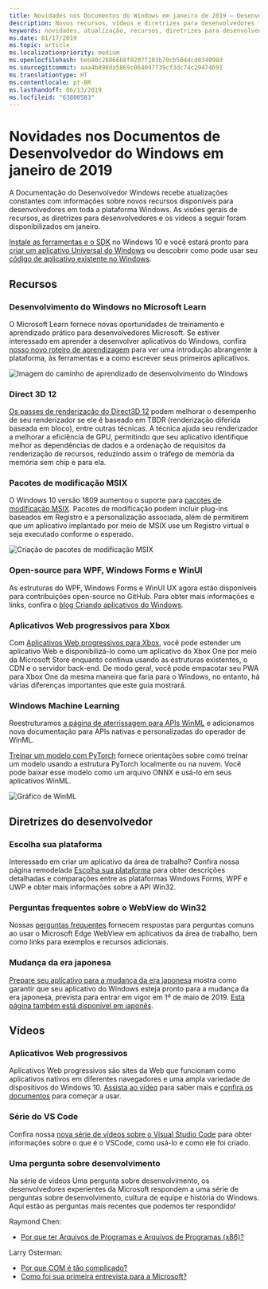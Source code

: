 ```yaml
---
title: Novidades nos Documentos do Windows em janeiro de 2019 – Desenvolver aplicativos UWP
description: Novos recursos, vídeos e diretrizes para desenvolvedores foram adicionados à documentação do desenvolvedor do Windows 10 de janeiro de 2019
keywords: novidades, atualização, recursos, diretrizes para desenvolvedores, Windows 10, janeiro
ms.date: 01/17/2019
ms.topic: article
ms.localizationpriority: medium
ms.openlocfilehash: beb80c28866b8f8207f203b70cb504dcd034098d
ms.sourcegitcommit: aaa4b898da5869c064097739cf3dc74c29474691
ms.translationtype: HT
ms.contentlocale: pt-BR
ms.lasthandoff: 06/13/2019
ms.locfileid: "63800583"
---
```

# <a name="whats-new-in-the-windows-developer-docs-in-january-2019"></a>Novidades nos Documentos de Desenvolvedor do Windows em janeiro de 2019

A Documentação do Desenvolvedor Windows recebe atualizações constantes com informações sobre novos recursos disponíveis para desenvolvedores em toda a plataforma Windows. As visões gerais de recursos, as diretrizes para desenvolvedores e os vídeos a seguir foram disponibilizados em janeiro.

[Instale as ferramentas e o SDK](https://go.microsoft.com/fwlink/?LinkId=821431) no Windows 10 e você estará pronto para [criar um aplicativo Universal do Windows](../get-started/create-uwp-apps.md) ou descobrir como pode usar seu [código de aplicativo existente no Windows](../porting/index.md).

## <a name="features"></a>Recursos

### <a name="windows-development-on-microsoft-learn"></a>Desenvolvimento do Windows no Microsoft Learn

O Microsoft Learn fornece novas oportunidades de treinamento e aprendizado prático para desenvolvedores Microsoft. Se estiver interessado em aprender a desenvolver aplicativos do Windows, confira [nosso novo roteiro de aprendizagem](https://docs.microsoft.com/learn/paths/develop-windows10-apps/) para ver uma introdução abrangente à plataforma, às ferramentas e a como escrever seus primeiros aplicativos.

![Imagem do caminho de aprendizado de desenvolvimento do Windows](images/windows-learn.png)

### <a name="direct-3d-12"></a>Direct 3D 12

[Os passes de renderização do Direct3D 12](/windows/desktop/direct3d12/direct3d-12-render-passes) podem melhorar o desempenho de seu renderizador se ele é baseado em TBDR (renderização diferida baseada em bloco), entre outras técnicas. A técnica ajuda seu renderizador a melhorar a eficiência de GPU, permitindo que seu aplicativo identifique melhor as dependências de dados e a ordenação de requisitos da renderização de recursos, reduzindo assim o tráfego de memória da memória sem chip e para ela.

### <a name="msix-modification-packages"></a>Pacotes de modificação MSIX

O Windows 10 versão 1809 aumentou o suporte para [pacotes de modificação MSIX](https://docs.microsoft.com/windows/msix/modification-package-1809-update). Pacotes de modificação podem incluir plug-ins baseados em Registro e a personalização associada, além de permitirem que um aplicativo implantado por meio de MSIX use um Registro virtual e seja executado conforme o esperado.

![Criação de pacotes de modificação MSIX](images/msix-modification-package.png)

### <a name="open-source-of-wpf-windows-forms-and-winui"></a>Open-source para WPF, Windows Forms e WinUI

As estruturas do WPF, Windows Forms e WinUI UX agora estão disponíveis para contribuições open-source no GitHub. Para obter mais informações e links, confira o [blog Criando aplicativos do Windows](https://blogs.windows.com/buildingapps/2018/12/04/announcing-open-source-of-wpf-windows-forms-and-winui-at-microsoft-connect-2018/#OKZjJs1VVTrMMtkL.97).

### <a name="progressive-web-apps-for-xbox"></a>Aplicativos Web progressivos para Xbox

Com [Aplicativos Web progressivos para Xbox](https://docs.microsoft.com/microsoft-edge/progressive-web-apps/xbox-considerations), você pode estender um aplicativo Web e disponibilizá-lo como um aplicativo do Xbox One por meio da Microsoft Store enquanto continua usando as estruturas existentes, o CDN e o servidor back-end. De modo geral, você pode empacotar seu PWA para Xbox One da mesma maneira que faria para o Windows, no entanto, há várias diferenças importantes que este guia mostrará.

### <a name="windows-machine-learning"></a>Windows Machine Learning

Reestruturamos [a página de aterrissagem para APIs WinML](https://docs.microsoft.com/windows/ai/api-reference) e adicionamos nova documentação para APIs nativas e personalizadas do operador de WinML.

[Treinar um modelo com PyTorch](https://docs.microsoft.com/windows/ai/train-model-pytorch) fornece orientações sobre como treinar um modelo usando a estrutura PyTorch localmente ou na nuvem. Você pode baixar esse modelo como um arquivo ONNX e usá-lo em seus aplicativos WinML.

![Gráfico de WinML](images/winml-graphic.png)

## <a name="developer-guidance"></a>Diretrizes do desenvolvedor

### <a name="choose-your-platform"></a>Escolha sua plataforma

Interessado em criar um aplicativo da área de trabalho? Confira nossa página remodelada [Escolha sua plataforma](https://docs.microsoft.com/windows/desktop/choose-your-technology) para obter descrições detalhadas e comparações entre as plataformas Windows Forms, WPF e UWP e obter mais informações sobre a API Win32.

### <a name="faqs-on-win32-webview"></a>Perguntas frequentes sobre o WebView do Win32

Nossas [perguntas frequentes](https://docs.microsoft.com/windows/communitytoolkit/controls/wpf-winforms/webview#frequently-asked-questions-faqs) fornecem respostas para perguntas comuns ao usar o Microsoft Edge WebView em aplicativos da área de trabalho, bem como links para exemplos e recursos adicionais.

### <a name="japanese-era-change"></a>Mudança da era japonesa

[Prepare seu aplicativo para a mudança da era japonesa](../design/globalizing/japanese-era-change.md) mostra como garantir que seu aplicativo do Windows esteja pronto para a mudança da era japonesa, prevista para entrar em vigor em 1º de maio de 2019. [Esta página também está disponível em japonês](https://docs.microsoft.com/ja-jp/windows/uwp/design/globalizing/japanese-era-change).

## <a name="videos"></a>Vídeos

### <a name="progressive-web-apps"></a>Aplicativos Web progressivos

Aplicativos Web progressivos são sites da Web que funcionam como aplicativos nativos em diferentes navegadores e uma ampla variedade de dispositivos do Windows 10. [Assista ao vídeo](https://youtu.be/ugAewC3308Y) para saber mais e [confira os documentos](https://aka.ms/Windows-PWA) para começar a usar.

### <a name="vs-code-series"></a>Série do VS Code

Confira nossa [nova série de vídeos sobre o Visual Studio Code](https://www.youtube.com/playlist?list=PLlrxD0HtieHjQX77y-0sWH9IZBTmv1tTx) para obter informações sobre o que é o VSCode, como usá-lo e como ele foi criado.

### <a name="one-dev-question"></a>Uma pergunta sobre desenvolvimento

Na série de vídeos Uma pergunta sobre desenvolvimento, os desenvolvedores experientes da Microsoft respondem a uma série de perguntas sobre desenvolvimento, cultura de equipe e história do Windows. Aqui estão as perguntas mais recentes que podemos ter respondido!

Raymond Chen:

* [Por que ter Arquivos de Programas e Arquivos de Programas (x86)?](https://youtu.be/N7o9eJpFYco)

Larry Osterman:

* [Por que COM é tão complicado?](https://youtu.be/-gkXAV-StVA )
* [Como foi sua primeira entrevista para a Microsoft?](https://youtu.be/qRb6otsHG5c)
